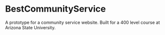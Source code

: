 # BestCommunityService
A prototype for a community service website. Built for a 400 level course at Arizona State University.
